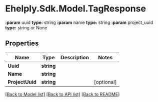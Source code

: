 # Ehelply.Sdk.Model.TagResponse
**:param** uuid                                **type:** string **:param** name                                **type:** string **:param** project_uuid                        **type:** string or None

## Properties

Name | Type | Description | Notes
------------ | ------------- | ------------- | -------------
**Uuid** | **string** |  | 
**Name** | **string** |  | 
**ProjectUuid** | **string** |  | [optional] 

[[Back to Model list]](../README.md#documentation-for-models) [[Back to API list]](../README.md#documentation-for-api-endpoints) [[Back to README]](../README.md)

